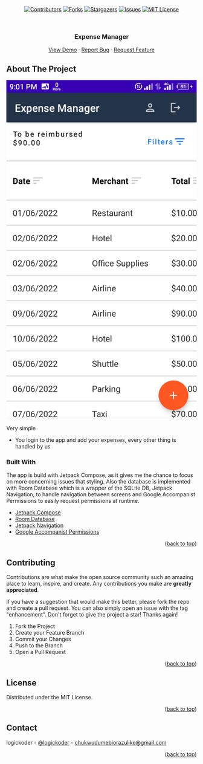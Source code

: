 
<div id="top"></div>

<!-- PROJECT SHIELDS -->
<!--
*** I'm using markdown "reference style" links for readability.
*** Reference links are enclosed in brackets [ ] instead of parentheses ( ).
*** See the bottom of this document for the declaration of the reference variables
*** for contributors-url, forks-url, etc. This is an optional, concise syntax you may use.
*** https://www.markdownguide.org/basic-syntax/#reference-style-links
-->
<div align="center">

[![Contributors][contributors-shield]][contributors-url]
[![Forks][forks-shield]][forks-url]
[![Stargazers][stars-shield]][stars-url]
[![Issues][issues-shield]][issues-url]
[![MIT License][license-shield]][license-url]

</div>



<!-- PROJECT LOGO -->
<br />
<div align="center">
  <h3 align="center">Expense Manager</h3>

  <p align="center">
    <a href="https://appetize.io/app/nye19v8gw59wkabxjzmk9pdrp0" target="_blank">View Demo</a>
    ·
    <a href="https://github.com/logickoder/expense-manager/issues">Report Bug</a>
    ·
    <a href="https://github.com/logickoder/expense-manager/issues">Request Feature</a>
  </p>
</div>


<!-- ABOUT THE PROJECT -->
## About The Project

![product-screenshot](./screenshot.png)

Very simple
* You login to the app and add your expenses, every other thing is handled by us



### Built With

The app is build with Jetpack Compose, as it gives me the chance to focus on more concerning issues that styling.
Also the database is implemented with Room Database which is a wrapper of the SQLite DB, Jetpack Navigation,
to handle navigation between screens and Google Accompanist Permissions to easily request permissions at runtime.

* [Jetpack Compose](https://developer.android.com/jetpack/compose)
* [Room Database](https://developer.android.com/room)
* [Jetpack Navigation](https://developer.android.com/jetpack/navigation)
* [Google Accompanist Permissions](https://google.github.io/accompanist/permissions)

<p align="right">(<a href="#top">back to top</a>)</p>

<!-- CONTRIBUTING -->
## Contributing

Contributions are what make the open source community such an amazing place to learn, inspire, and create. Any contributions you make are **greatly appreciated**.

If you have a suggestion that would make this better, please fork the repo and create a pull request. You can also simply open an issue with the tag "enhancement".
Don't forget to give the project a star! Thanks again!

1. Fork the Project
2. Create your Feature Branch
3. Commit your Changes
4. Push to the Branch
5. Open a Pull Request

<p align="right">(<a href="#top">back to top</a>)</p>



<!-- LICENSE -->
## License

Distributed under the MIT License.

<p align="right">(<a href="#top">back to top</a>)</p>



<!-- CONTACT -->
## Contact
logickoder - [@logickoder](https://twitter.com/logickoder) - chukwudumebiorazulike@gmail.com

<p align="right">(<a href="#top">back to top</a>)</p>

<!-- MARKDOWN LINKS & IMAGES -->
<!-- https://www.markdownguide.org/basic-syntax/#reference-style-links -->
[contributors-shield]: https://img.shields.io/github/contributors/logickoder/expense-manager.svg?style=for-the-badge
[contributors-url]: https://github.com/logickoder/expense-manager/graphs/contributors
[forks-shield]: https://img.shields.io/github/forks/logickoder/expense-manager.svg?style=for-the-badge
[forks-url]: https://github.com/logickoder/expense-manager/network/members
[stars-shield]: https://img.shields.io/github/stars/logickoder/expense-manager.svg?style=for-the-badge
[stars-url]: https://github.com/logickoder/expense-manager/stargazers
[issues-shield]: https://img.shields.io/github/issues/logickoder/expense-manager.svg?style=for-the-badge
[issues-url]: https://github.com/logickoder/expense-manager/issues
[license-shield]: https://img.shields.io/github/license/logickoder/expense-manager.svg?style=for-the-badge
[license-url]: https://github.com/logickoder/expense-manager/blob/main/LICENSE.txt
[product-screenshot]: screenshot.png